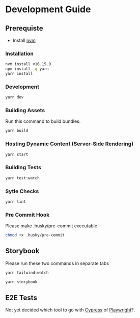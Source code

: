 # Development Guide

## Prerequiste

- Install [nvm](https://github.com/nvm-sh/nvm#installing-and-updating)

### Installation

```bash
nvm install v16.15.0
npm install -g yarn
yarn install
```

### Development

```bash
yarn dev
```

### Building Assets

Run this command to build bundles.

```bash
yarn build
```

### Hosting Dynamic Content (Server-Side Rendering)

```bash
yarn start
```

### Building Tests

```bash
yarn test:watch
```

### Sytle Checks

```bash
yarn lint
```

### Pre Commit Hook

Please make .husky/pre-commit executable

```bash
chmod +x .husky/pre-commit
```

## Storybook

Please run these two commands in separate tabs

```bash
yarn tailwind:watch
```

```bash
yarn storybook
```

## E2E Tests

Not yet decided which tool to go with [Cypress](https://www.cypress.io/) of [Playwright](https://playwright.dev/)?.
